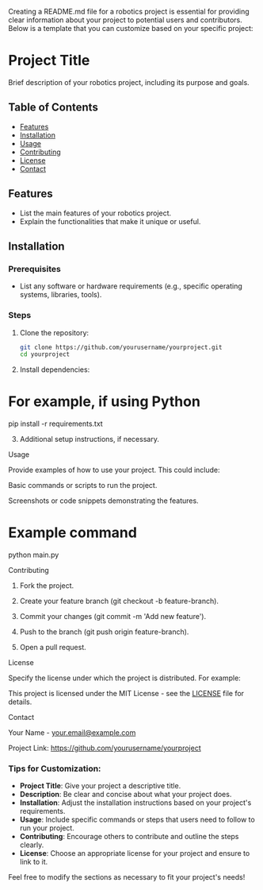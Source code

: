 Creating a README.md file for a robotics project is essential for providing clear information about your project to potential users and contributors. Below is a template that you can customize based on your specific project:

# Project Title

Brief description of your robotics project, including its purpose and goals.

## Table of Contents

- [Features](#features)
- [Installation](#installation)
- [Usage](#usage)
- [Contributing](#contributing)
- [License](#license)
- [Contact](#contact)

## Features

- List the main features of your robotics project.
- Explain the functionalities that make it unique or useful.

## Installation

### Prerequisites

- List any software or hardware requirements (e.g., specific operating systems, libraries, tools).

### Steps

1. Clone the repository:
   ```bash
   git clone https://github.com/yourusername/yourproject.git
   cd yourproject

2. Install dependencies:

# For example, if using Python
pip install -r requirements.txt


3. Additional setup instructions, if necessary.



Usage

Provide examples of how to use your project. This could include:

Basic commands or scripts to run the project.

Screenshots or code snippets demonstrating the features.


# Example command
python main.py

Contributing

1. Fork the project.


2. Create your feature branch (git checkout -b feature-branch).


3. Commit your changes (git commit -m 'Add new feature').


4. Push to the branch (git push origin feature-branch).


5. Open a pull request.



License

Specify the license under which the project is distributed. For example:

This project is licensed under the MIT License - see the [LICENSE](LICENSE) file for details.

Contact

Your Name - your.email@example.com

Project Link: https://github.com/yourusername/yourproject

### Tips for Customization:

- **Project Title**: Give your project a descriptive title.
- **Description**: Be clear and concise about what your project does.
- **Installation**: Adjust the installation instructions based on your project's requirements.
- **Usage**: Include specific commands or steps that users need to follow to run your project.
- **Contributing**: Encourage others to contribute and outline the steps clearly.
- **License**: Choose an appropriate license for your project and ensure to link to it.

Feel free to modify the sections as necessary to fit your project's needs!


